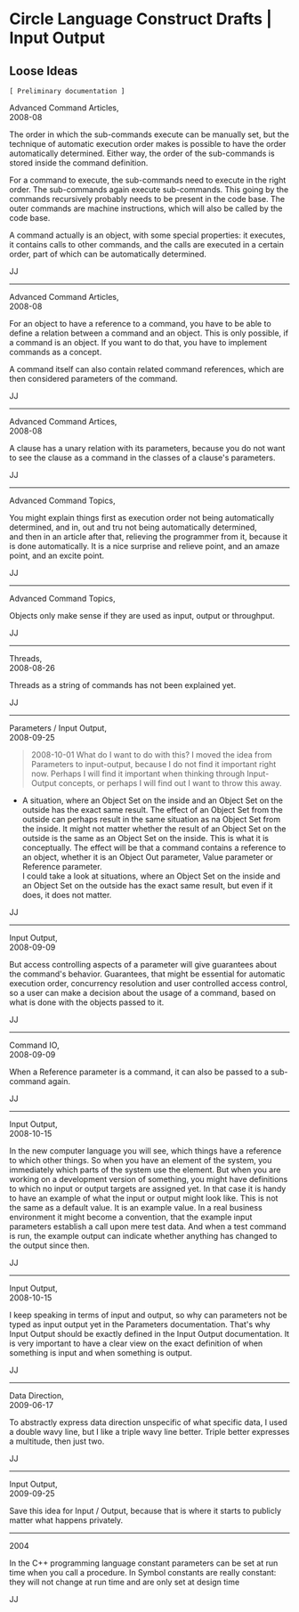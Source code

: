 ﻿Circle Language Construct Drafts | Input Output
===============================================

Loose Ideas
-----------

`[ Preliminary documentation ]`

Advanced Command Articles,  
2008-08

The order in which the sub-commands execute can be manually set, but the technique of automatic execution order makes is possible to have the order automatically determined. Either way, the order of the sub-commands is stored inside the command definition.

For a command to execute, the sub-commands need to execute in the right order. The sub-commands again execute sub-commands. This going by the commands recursively probably needs to be present in the code base. The outer commands are machine instructions, which will also be called by the code base.

A command actually is an object, with some special properties: it executes, it contains calls to other commands, and the calls are executed in a certain order, part of which can be automatically determined.

JJ

-----

Advanced Command Articles,  
2008-08

For an object to have a reference to a command, you have to be able to define a relation between a command and an object. This is only possible, if a command is an object.
If you want to do that, you have to implement commands as a concept.

A command itself can also contain related command references, which are then considered parameters of the command.

JJ

-----

Advanced Command Artices,  
2008-08

A clause has a unary relation with its parameters, because you do not want to see the clause as a command in the classes of a clause's parameters.

JJ

-----

Advanced Command Topics,

You might explain things first as execution order not being automatically determined, and in, out and tru not being automatically determined,  
and then in an article after that, relieving the programmer from it,
because it is done automatically. It is a nice surprise and relieve point, and an amaze point, and an excite point.

JJ

-----

Advanced Command Topics,

Objects only make sense if they are used as input, output or throughput.

JJ

-----

Threads,  
2008-08-26

Threads as a string of commands has not been explained yet.

JJ

-----

Parameters / Input Output,  
2008-09-25

> 2008-10-01 What do I want to do with this? I moved the idea from Parameters to input-output, because I do not find it important right now. Perhaps I will find it important when thinking through Input-Output concepts, or perhaps I will find out I want to throw this away.
- A situation, where an Object Set on the inside and an Object Set on the outside has the exact same result.
The effect of an Object Set from the outside can perhaps result in the same situation as na Object Set from the inside. It might not matter whether the result of an Object Set on the outside is the same as an Object Set on the inside. This is what it is conceptually.
The effect will be that a command contains a reference to an object, whether it is an Object Out parameter, Value parameter or Reference parameter.  
I could take a look at situations, where an Object Set on the inside and an Object Set on the outside has the exact same result, but even if it does, it does not matter.

JJ

-----

Input Output,  
2008-09-09

But access controlling aspects of a parameter will give guarantees about the command's behavior. Guarantees, that might be essential for automatic execution order, concurrency resolution and user controlled access control, so a user can make a decision about the usage of a command, based on what is done with the objects passed to it.

JJ

-----

Command IO,  
2008-09-09

When a Reference parameter is a command, it can also be passed to a sub-command again.

JJ

-----

Input Output,  
2008-10-15

In the new computer language you will see, which things have a reference to which other things. So when you have an element of the system, you immediately which parts of the system use the element. But when you are working on a development version of something, you might have definitions to which no input or output targets are assigned yet. In that case it is handy to have an example of what the input or output might look like. This is not the same as a default value. It is an example value. In a real business environment it might become a convention, that the example input parameters establish a call upon mere test data. And when a test command is run, the example output can indicate whether anything has changed to the output since then.

JJ

-----

Input Output,  
2008-10-15

I keep speaking in terms of input and output, so why can parameters not be typed as input output yet in the Parameters documentation. That's why Input Output should be exactly defined in the Input Output documentation. It is very important to have a clear view on the exact definition of when something is input and when something is output.

JJ

-----

Data Direction,  
2009-06-17

To abstractly express data direction unspecific of what specific data, I  used a double wavy line, but I like a triple wavy line better. Triple better expresses a multitude, then just two.

JJ

-----

Input Output,  
2009-09-25

Save this idea for Input / Output, because that is where it starts to publicly matter what happens privately.

-----

2004

In the C++ programming language constant parameters can be set at run time when you call a procedure. In Symbol constants are really constant: they will not change at run time and are only set at design time

JJ






















